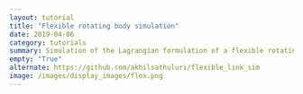 ```yaml
---
layout: tutorial
title: "Flexible rotating body simulation"
date: 2019-04-06
category: tutorials
summary: Simulation of the Lagrangian formulation of a flexible rotating beam modeled using Finite Element Method (FEM).
empty: "True"
alternate: https://github.com/akhilsathuluri/flexible_link_sim
image: /images/display_images/flex.png
---
```

